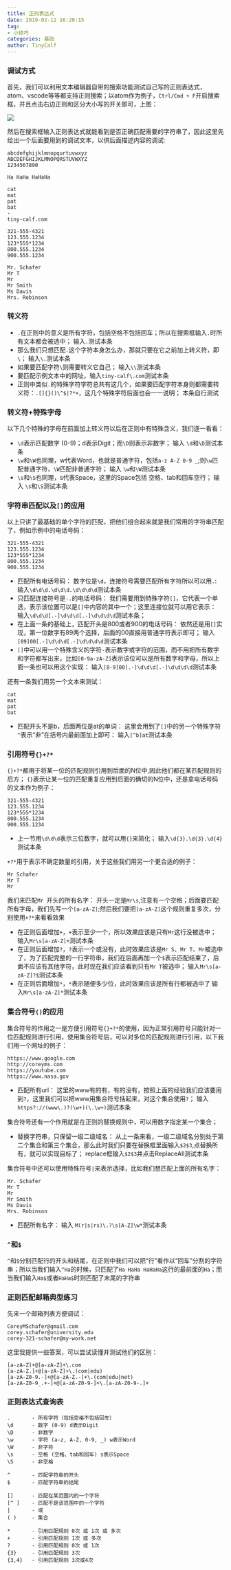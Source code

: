 ```yaml
---
title: 正则表达式
date: 2019-02-12 16:20:15
tag:
- 小技巧
categories: 基础
author: TinyCalf
---
```


### 调试方式
首先，我们可以利用文本编辑器自带的搜索功能测试自己写的正则表达式，atom、vscode等等都支持正则搜索；以atom作为例子，`Ctrl/Cmd + F`开启搜索框，并且点击右边正则和区分大小写的开关即可，上图：
<!-- more -->
![](/images/正则搜索框.png)

然后在搜索框输入正则表达式就能看到是否正确匹配需要的字符串了，因此这里先给出一个后面要用到的调试文本，以供后面描述内容的调试:
```
abcdefghijklmnopqurtuvwxyz
ABCDEFGHIJKLMNOPQRSTUVWXYZ
1234567890

Ha HaHa HaHaHa

cat
mat
pat
bat
·
tiny-calf.com

321-555-4321
123.555.1234
123*555*1234
800.555.1234
900.555.1234

Mr. Schafer
Mr T
Mr
Mr Smith
Ms Davis
Mrs. Robinson
```

### 转义符
* `.`在正则中的意义是所有字符，包括空格不包括回车；所以在搜索框输入`.`时所有文本都会被选中；
输入`.`测试本条
* 那么我们只想匹配`.`这个字符本身怎么办，那就只要在它之前加上转义符，即`\`；
输入`\.`测试本条
* 如果要匹配字符`\`则需要转义它自己；
输入`\\`测试本条
* 要匹配示例文本中的网址，输入`tiny-calf\.com`测试本条
* 正则中类似`.`的特殊字符字符总共有这几个，如果要匹配字符本身则都需要转义符：`.[]{}()\^$|?*+`，这几个特殊字符后面也会一一说明；
本条自行测试

### 转义符+特殊字母
以下几个特殊的字母在前面加上转义符以后在正则中有特殊含义，我们逐一看看：
* `\d`表示匹配数字 (0-9)；d表示Digit；而`\D`则表示非数字；
输入 `\d`和`\D`测试本条
* `\w`和`\W`也同理，w代表Word，也就是普通字符，包括`a-z A-Z 0-9 _`;则`\w`匹配普通字符，`\W`匹配非普通字符；
输入 `\w`和`\W`测试本条
* `\s`和`\S`也同理，s代表Space，这里的Space包括 空格、tab和回车空行；
输入 `\s`和`\S`测试本条

### 字符串匹配以及`[]`的应用
以上只讲了最基础的单个字符的匹配，把他们组合起来就是我们常用的字符串匹配了，例如示例中的电话号码：
```
321-555-4321
123.555.1234
123*555*1234
800.555.1234
900.555.1234
```
* 匹配所有电话号码：
数字位是`\d`，连接符号需要匹配所有字符所以可以用`.`:
输入`\d\d\d.\d\d\d.\d\d\d\d`测试本条
* 只匹配连接符号是`-.`的电话号码：
我们需要用到特殊字符`[]`，它代表一个单选，表示该位置可以是`[]`中内容的其中一个；这里连接位就可以用它表示：
输入`\d\d\d[.-]\d\d\d[.-]\d\d\d\d`测试本条；
* 在上面一条的基础上，匹配开头是800或者900的电话号码：
依然还是用`[]`实现，第一位数字有89两个选择，后面的00直接用普通字符表示即可；
输入`[89]00[.-]\d\d\d[.-]\d\d\d\d`测试本条
* `[]`中可以用一个特殊含义的字符`-`表示数字或字符的范围，而不用把所有数字和字符都写出来，比如`[0-9a-zA-Z]`表示该位可以是所有数字和字母，所以上面一条也可以用这个实现：
输入`[8-9]00[.-]\d\d\d[.-]\d\d\d\d`测试本条

还有一条我们用另一个文本来测试：
```
cat
mat
pat
bat
```
* 匹配开头不是b，后面两位是at的单词：
这里会用到了`[]`中的另一个特殊字符`^`表示“非”在括号内最前面加上即可：
输入`[^b]at`测试本条

### 引用符号`{}+?*`
`{}+?*`都用于将某一位的匹配规则引用到后面的N位中,因此他们都在某匹配规则的后方；
`{}`表示让某一位的匹配重复应用到后面的确切的N位中，还是拿电话号码的文本作为例子：
```
321-555-4321
123.555.1234
123*555*1234
800.555.1234
900.555.1234
```
* 上一节用`\d\d\d`表示三位数字，就可以用`{}`来简化；
输入`\d{3}.\d{3}.\d{4}`测试本条

`+?*`用于表示不确定数量的引用，关于这些我们用另一个更合适的例子：
```
Mr Schafer
Mr T
Mr
```
我们来匹配`Mr `开头的所有名字：
开头一定是`Mr\s`,注意有一个空格；后面要匹配所有字母，我们先写一个`[a-zA-Z]`;然后我们要把`[a-zA-Z]`这个规则重复多次，分别使用`+?*`来看看效果
* 在正则后面增加`+`，`+`表示至少一个，所以效果应该是只有`Mr`这行没被选中；
输入`Mr\s[a-zA-Z]+`测试本条
* 在正则后面增加`?`，`?`表示一个或没有，此时效果应该是`Mr S`、`Mr T`、`Mr`被选中了，为了匹配完整的一行字符串，我们在后面再加一个`$`表示匹配结束了，后面不应该有其他字符，此时现在我们应该看到只有`Mr T`被选中；
输入`Mr\s[a-zA-Z]?$`测试本条
* 在正则后面增加`*`，`*`表示随便多少位，此时效果应该是所有行都被选中了
输入`Mr\s[a-zA-Z]*`测试本条

### 集合符号`()`的应用
集合符号的作用之一是方便引用符号`{}+?*`的使用，因为正常引用符号只能针对一位匹配规则进行引用，使用集合符号后，可以对多位的匹配规则进行引用，以下我们用一个网址的例子：
```
https://www.google.com
http://coreyms.com
https://youtube.com
https://www.nasa.gov
```
* 匹配所有url：
这里的www有的有，有的没有，按照上面的经验我们应该要用到`?`，这里我们可以把www用集合符号括起来，对这个集合使用`?`；
输入`https?://(www\.)?(\w+)(\.\w+)`测试本条

集合符号还有一个作用就是在正则的替换规则中，可以用数字指定某一个集合；
* 替换字符串，只保留一级二级域名：
从上一条来看，一级二级域名分别处于第二个集合和第三个集合，那么此时我们只要在替换框里面输入`$2$3`,点替换所有，就可以实现目标了；
replace框输入`$2$3`并点击ReplaceAll测试本条

集合符号中还可以使用特殊符号`|`来表示选择，比如我们想匹配上面的所有名字：
```
Mr. Schafer
Mr T
Mr
Mr Smith
Ms Davis
Mrs. Robinson
```
* 匹配所有名字：
输入 `M(r|s|rs)\.?\s[A-Z]\w*`测试本条

### `^`和`$`
`^`和`$`分别匹配行的开头和结尾，在正则中我们可以把“行”看作以“回车”分割的字符串；所以当我们输入`^Ha`的时候，只匹配了`Ha HaHa HaHaHa`这行的最前面的`Ha`；而当我们输入`Ha$`或者`HaHa$`时则匹配了末尾的字符串

### 正则匹配邮箱典型练习
先来一个邮箱列表方便调试：
```
CoreyMSchafer@gmail.com
corey.schafer@university.edu
corey-321-schafer@my-work.net
```
这里我提供一些答案，可以尝试读懂并测试他们的区别：
```
[a-zA-Z]+@[a-zA-Z]+\.com
[a-zA-Z.]+@[a-zA-Z]+\.(com|edu)
[a-zA-Z0-9.-]+@[a-zA-Z.-]+\.(com|edu|net)
[a-zA-Z0-9_.+-]+@[a-zA-Z0-9-]+\.[a-zA-Z0-9-.]+
```

### 正则表达式查询表
```
.       - 所有字符（包括空格不包括回车）
\d      - 数字 (0-9) d表示Digit
\D      - 非数字
\w      - 字符 (a-z, A-Z, 0-9, _) w表示Word
\W      - 非字符
\s      - 空格 (空格、tab和回车) s表示Space
\S      - 非空格

^       - 匹配字符串的开头
$       - 匹配字符串的结尾

[]      - 匹配在某范围内的一个字符
[^ ]    - 匹配不是该范围中的一个字符
|       - 或
( )     - 集合

*       - 引用匹配规则 0次 或 1次 或 多次
+       - 引用匹配规则 1次 或 多次
?       - 引用匹配规则 0次 或 1次
{3}     - 引用匹配规则 3次
{3,4}   - 引用匹配规则 3次或4次
```
